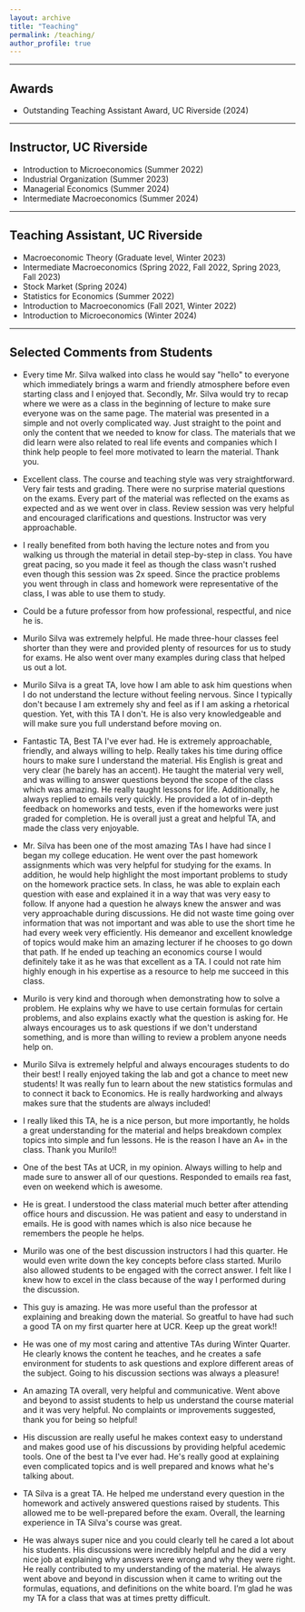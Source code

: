 ```yaml
---
layout: archive
title: "Teaching"
permalink: /teaching/
author_profile: true
---
```


****

## Awards

- Outstanding Teaching Assistant Award, UC Riverside (2024)

****

## Instructor, UC Riverside

- Introduction to Microeconomics (Summer 2022)
- Industrial Organization (Summer 2023)
- Managerial Economics (Summer 2024)
- Intermediate Macroeconomics (Summer 2024)

****

## Teaching Assistant, UC Riverside

- Macroeconomic Theory (Graduate level, Winter 2023)
- Intermediate Macroeconomics (Spring 2022, Fall 2022, Spring 2023, Fall 2023)
- Stock Market (Spring 2024)
- Statistics for Economics (Summer 2022)
- Introduction to Macroeconomics (Fall 2021, Winter 2022)
- Introduction to Microeconomics (Winter 2024)

****

## Selected Comments from Students

- Every time Mr. Silva walked into class he would say "hello" to everyone which immediately brings a warm and friendly atmosphere before
even starting class and I enjoyed that. Secondly, Mr. Silva would try to recap where we were as a class in the beginning of lecture to make sure everyone was on the same page. The material was presented in a simple and not overly complicated way. Just straight to the point and only the content that we needed to know for class. The materials that we did learn were also related to real life events and companies which I think help people to feel more motivated to learn the material. Thank you.

- Excellent class. The course and teaching style was very straightforward. Very fair tests and grading. There were no surprise material
questions on the exams. Every part of the material was reflected on the exams as expected and as we went over in class. Review session
was very helpful and encouraged clarifications and questions. Instructor was very approachable.

- I really benefited from both having the lecture notes and from you walking us through the material in detail step-by-step in class. You have great pacing, so you made it feel as though the class wasn't rushed even though this session was 2x speed. Since the practice problems you went through in class and homework were representative of the class, I was able to use them to study.

- Could be a future professor from how professional, respectful, and nice he is.

- Murilo Silva was extremely helpful. He made three-hour classes feel shorter than they were and provided plenty of resources for us to study for exams. He also went over many examples during class that helped us out a lot.

- Murilo Silva is a great TA, love how I am able to ask him questions when I do not understand the lecture without feeling nervous. Since I typically don't because I am extremely shy and feel as if I am asking a rhetorical question. Yet, with this TA I don't. He is also very knowledgeable and will make sure you full understand before moving on.

- Fantastic TA, Best TA I've ever had. He is extremely approachable, friendly, and always willing to help. Really takes his time during office hours to make sure I understand the material. His English is great and very clear (he barely has an accent). He taught the material very well, and was willing to answer questions beyond the scope of the class which was amazing. He really taught lessons for life. Additionally, he always replied to emails very quickly. He provided a lot of in-depth feedback on homeworks and tests, even if the homeworks were just graded for completion. He is overall just a great and helpful TA, and made the class very enjoyable.

- Mr. Silva has been one of the most amazing TAs I have had since I began my college education. He went over the past homework
assignments which was very helpful for studying for the exams. In addition, he would help highlight the most important problems to study on the homework practice sets. In class, he was able to explain each question with ease and explained it in a way that was very easy to follow. If anyone had a question he always knew the answer and was very approachable during discussions. He did not waste time going over
information that was not important and was able to use the short time he had every week very efficiently. His demeanor and excellent
knowledge of topics would make him an amazing lecturer if he chooses to go down that path. If he ended up teaching an economics course I
would definitely take it as he was that excellent as a TA. I could not rate him highly enough in his expertise as a resource to help me succeed in this class.

- Murilo is very kind and thorough when demonstrating how to solve a problem. He explains why we have to use certain formulas for certain
problems, and also explains exactly what the question is asking for. He always encourages us to ask questions if we don't understand
something, and is more than willing to review a problem anyone needs help on.

- Murilo Silva is extremely helpful and always encourages students to do their best! I really enjoyed taking the lab and got a chance to meet new students! It was really fun to learn about the new statistics formulas and to connect it back to Economics. He is really hardworking and always makes sure that the students are always included!

- I really liked this TA, he is a nice person, but more importantly, he holds a great understanding for the material and helps breakdown complex topics into simple and fun lessons. He is the reason I have an A+ in the class. Thank you Murilo!!

- One of the best TAs at UCR, in my opinion. Always willing to help and made sure to answer all of our questions. Responded to emails rea
fast, even on weekend which is awesome.

- He is great. I understood the class material much better after attending office hours and discussion. He was patient and easy to understand in emails. He is good with names which is also nice because he remembers the people he helps.

- Murilo was one of the best discussion instructors I had this quarter. He would even write down the key concepts before class started. Murilo also allowed students to be engaged with the correct answer. I felt like I knew how to excel in the class because of the way I performed during the discussion.

- This guy is amazing. He was more useful than the professor at explaining and breaking down the material. So greatful to have had such a
good TA on my first quarter here at UCR. Keep up the great work!!

- He was one of my most caring and attentive TAs during Winter Quarter. He clearly knows the content he teaches, and he creates a safe
environment for students to ask questions and explore different areas of the subject. Going to his discussion sections was always a pleasure!

- An amazing TA overall, very helpful and communicative. Went above and beyond to assist students to help us understand the course
material and it was very helpful. No complaints or improvements suggested, thank you for being so helpful!

- His discussion are really useful he makes context easy to understand and makes good use of his discussions by providing helpful acedemic tools. One of the best ta I've ever had. He's really good at explaining even complicated topics and is well prepared and knows what he's talking about.

- TA Silva is a great TA. He helped me understand every question in the homework and actively answered questions raised by students. This
allowed me to be well-prepared before the exam. Overall, the learning experience in TA Silva's course was great.

- He was always super nice and you could clearly tell he cared a lot about his students. His discussions were incredibly helpful and he did a very nice job at explaining why answers were wrong and why they were right. He really contributed to my understanding of the material. He always went above and beyond in discussion when it came to writing out the formulas, equations, and definitions on the white board. I’m glad he was my TA for a class that was at times pretty difficult.
